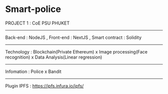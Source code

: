 # Smart-police
PROJECT 1 : CoE PSU PHUKET
***********************************************
Back-end : NodeJS , Front-end : NextJS , Smart contract : Solidity
***********************************************
Technology : Blockchain(Private Ethereum) x Image processing(Face recognition) x Data Analysis(Linear regression)
***********************************************
Infomation : Police x Bandit
***********************************************
Plugin IPFS : https://ipfs.infura.io/ipfs/
